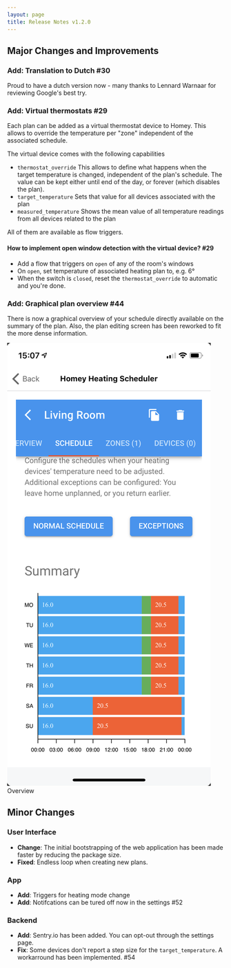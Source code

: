 ```yaml
---
layout: page
title: Release Notes v1.2.0
---
```


## Major Changes and Improvements

### **Add**: Translation to Dutch #30
Proud to have a dutch version now - many thanks to Lennard Warnaar for reviewing Google's best try.

### **Add**: Virtual thermostats #29
Each plan can be added as a virtual thermostat device to Homey. This allows to override the temperature per "zone" independent of the associated schedule.

The virtual device comes with the following capabilities
- `thermostat_override` This allows to define what happens when the target temperature is changed, independent of the plan's schedule. The value can be kept either until end of the day, or forever (which disables the plan).
- `target_temperature` Sets that value for all devices associated with the plan
- `measured_temperature` Shows the mean value of all temperature readings from all devices related to the plan

All of them are available as flow triggers.

#### How to implement open window detection with the virtual device? #29
- Add a flow that triggers on `open` of any of the room's windows
- On `open`, set temperature of associated heating plan to, e.g. 6°
- When the switch is `closed`, reset the `thermostat_override` to automatic and you're done.

### **Add**: Graphical plan overview #44
There is now a graphical overview of your schedule directly available on the summary of the plan. Also, the plan editing screen has been reworked to fit the more dense information.

<screenshots>
    <screenshot>
        <img src="../assets/screens/schedule.png" />
        <div>Overview</div>
    </screenshot>
</screenshots>

## Minor Changes

### User Interface
- **Change**: The initial bootstrapping of the web application has been made faster by reducing the package size.
- **Fixed**: Endless loop when creating new plans.

### App
- **Add**: Triggers for heating mode change
- **Add**: Notifcations can be tured off now in the settings #52

### Backend
- **Add**: Sentry.io has been added. You can opt-out through the settings page.
- **Fix**: Some devices don't report a step size for the `target_temperature`. A workarround has been implemented. #54